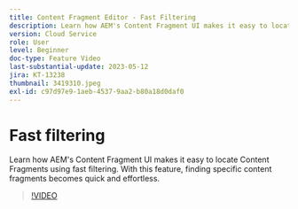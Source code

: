 ```yaml
---
title: Content Fragment Editor - Fast Filtering
description: Learn how AEM's Content Fragment UI makes it easy to locate Content Fragments using fast filtering. With this feature, finding specific content fragments becomes quick and effortless.
version: Cloud Service
role: User
level: Beginner
doc-type: Feature Video
last-substantial-update: 2023-05-12
jira: KT-13238
thumbnail: 3419310.jpeg
exl-id: c97d97e9-1aeb-4537-9aa2-b80a18d0daf0
---
```

# Fast filtering

Learn how AEM's Content Fragment UI makes it easy to locate Content Fragments using fast filtering. With this feature, finding specific content fragments becomes quick and effortless.

>[!VIDEO](https://video.tv.adobe.com/v/3419310/?learn=on)
